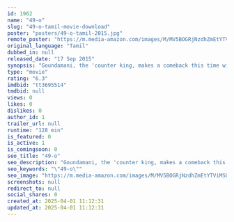 ```yaml
---
id: 1962
name: "49-o"
slug: "49-o-tamil-movie-download"
poster: "posters/49-o-tamil-2015.jpg"
remote_poster: "https://m.media-amazon.com/images/M/MV5BOGRjNzdhZmEtYTViMS00MTAyLWJjOWQtNGYzZmNkMjI3OTI1XkEyXkFqcGc@._V1_SX300.jpg"
original_language: "Tamil"
dubbed_in: null
released_date: "17 Sep 2015"
synopsis: "Goundamani, the 'counter king, makes a comeback this time with a lead role dealing with the nuances of local politics"
type: "movie"
rating: "6.3"
imdbid: "tt3695514"
tmdbid: null
views: 0
likes: 0
dislikes: 0
author_id: 1
trailer_url: null
runtime: "128 min"
is_featured: 0
is_active: 1
is_comingsoon: 0
seo_title: "49-o"
seo_description: "Goundamani, the 'counter king, makes a comeback this time with a lead role dealing with the nuances of local politics"
seo_keywords: "\"49-o\""
seo_image: "https://m.media-amazon.com/images/M/MV5BOGRjNzdhZmEtYTViMS00MTAyLWJjOWQtNGYzZmNkMjI3OTI1XkEyXkFqcGc@._V1_SX300.jpg"
screenshots: null
redirect_to: null
social_shares: 0
created_at: 2025-04-01 11:12:31
updated_at: 2025-04-01 11:12:31
---
```


